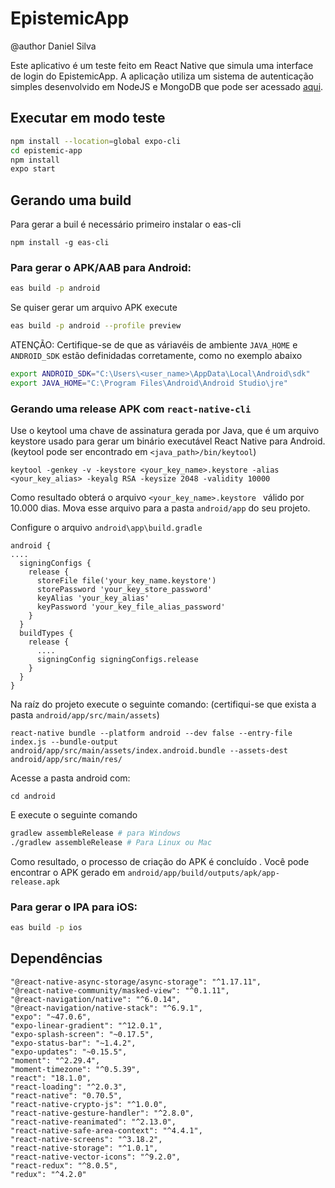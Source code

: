 # EpistemicApp

@author Daniel Silva

Este aplicativo é um teste feito em React Native que simula uma interface de login do EpistemicApp.
A aplicação utiliza um sistema de autenticação simples desenvolvido em NodeJS e MongoDB que pode ser acessado [aqui](https://github.com/returndaniels/epistemic-api).

## Executar em modo teste

```bash
npm install --location=global expo-cli
cd epistemic-app
npm install
expo start
```

## Gerando uma build

Para gerar a buil é necessário primeiro instalar o eas-cli

```
npm install -g eas-cli
```

### Para gerar o APK/AAB para Android:

```bash
eas build -p android
```

Se quiser gerar um arquivo APK execute

```bash
eas build -p android --profile preview
```

ATENÇÃO: Certifique-se de que as váriavéis de ambiente `JAVA_HOME` e `ANDROID_SDK` estão definidadas corretamente, como no exemplo abaixo

```bash
export ANDROID_SDK="C:\Users\<user_name>\AppData\Local\Android\sdk"
export JAVA_HOME="C:\Program Files\Android\Android Studio\jre"
```

### Gerando uma release APK com `react-native-cli`

Use o keytool uma chave de assinatura gerada por Java, que é um arquivo keystore usado para gerar um binário executável React Native para Android. (keytool pode ser encontrado em `<java_path>/bin/keytool`)

```
keytool -genkey -v -keystore <your_key_name>.keystore -alias <your_key_alias> -keyalg RSA -keysize 2048 -validity 10000
```

Como resultado obterá o arquivo `<your_key_name>.keystore ` válido por 10.000 dias. Mova esse arquivo para a pasta `android/app` do seu projeto.

Configure o arquivo `android\app\build.gradle`

```
android {
....
  signingConfigs {
    release {
      storeFile file('your_key_name.keystore')
      storePassword 'your_key_store_password'
      keyAlias 'your_key_alias'
      keyPassword 'your_key_file_alias_password'
    }
  }
  buildTypes {
    release {
      ....
      signingConfig signingConfigs.release
    }
  }
}
```

Na raíz do projeto execute o seguinte comando: (certifiqui-se que exista a pasta `android/app/src/main/assets`)

```
react-native bundle --platform android --dev false --entry-file index.js --bundle-output android/app/src/main/assets/index.android.bundle --assets-dest android/app/src/main/res/
```

Acesse a pasta android com:

```
cd android
```

E execute o seguinte comando

```bash
gradlew assembleRelease # para Windows
./gradlew assembleRelease # Para Linux ou Mac

```

Como resultado, o processo de criação do APK é concluído . Você pode encontrar o APK gerado em `android/app/build/outputs/apk/app-release.apk`

### Para gerar o IPA para iOS:

```bash
eas build -p ios
```

## Dependências

    "@react-native-async-storage/async-storage": "^1.17.11",
    "@react-native-community/masked-view": "^0.1.11",
    "@react-navigation/native": "^6.0.14",
    "@react-navigation/native-stack": "^6.9.1",
    "expo": "~47.0.6",
    "expo-linear-gradient": "^12.0.1",
    "expo-splash-screen": "~0.17.5",
    "expo-status-bar": "~1.4.2",
    "expo-updates": "~0.15.5",
    "moment": "^2.29.4",
    "moment-timezone": "^0.5.39",
    "react": "18.1.0",
    "react-loading": "^2.0.3",
    "react-native": "0.70.5",
    "react-native-crypto-js": "^1.0.0",
    "react-native-gesture-handler": "^2.8.0",
    "react-native-reanimated": "^2.13.0",
    "react-native-safe-area-context": "^4.4.1",
    "react-native-screens": "^3.18.2",
    "react-native-storage": "^1.0.1",
    "react-native-vector-icons": "^9.2.0",
    "react-redux": "^8.0.5",
    "redux": "^4.2.0"
